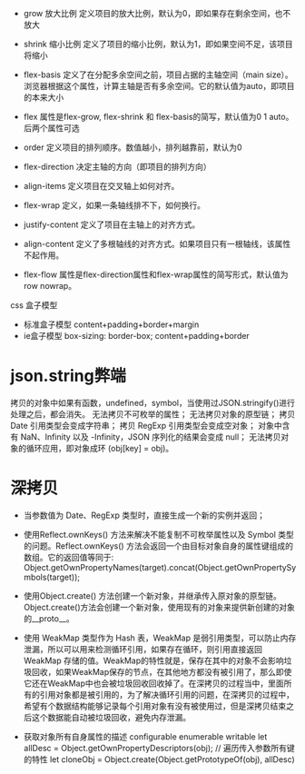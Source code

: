 - grow 放大比例 定义项目的放大比例，默认为0，即如果存在剩余空间，也不放大
- shrink 缩小比例 定义了项目的缩小比例，默认为1，即如果空间不足，该项目将缩小
- flex-basis 定义了在分配多余空间之前，项目占据的主轴空间（main size）。浏览器根据这个属性，计算主轴是否有多余空间。它的默认值为auto，即项目的本来大小

- flex 属性是flex-grow, flex-shrink 和 flex-basis的简写，默认值为0 1 auto。后两个属性可选
- order 定义项目的排列顺序。数值越小，排列越靠前，默认为0


- flex-direction 决定主轴的方向（即项目的排列方向）
- align-items 定义项目在交叉轴上如何对齐。
- flex-wrap 定义，如果一条轴线排不下，如何换行。
- justify-content 定义了项目在主轴上的对齐方式。
- align-content 定义了多根轴线的对齐方式。如果项目只有一根轴线，该属性不起作用。
- flex-flow 属性是flex-direction属性和flex-wrap属性的简写形式，默认值为row nowrap。


css 盒子模型
- 标准盒子模型        content+padding+border+margin
- ie盒子模型 box-sizing: border-box; content+padding+border




# json.string弊端
拷贝的对象中如果有函数，undefined，symbol，当使用过JSON.stringify()进行处理之后，都会消失。
无法拷贝不可枚举的属性；
无法拷贝对象的原型链；
拷贝 Date 引用类型会变成字符串；
拷贝 RegExp 引用类型会变成空对象；
对象中含有 NaN、Infinity 以及 -Infinity，JSON 序列化的结果会变成 null；
无法拷贝对象的循环应用，即对象成环 (obj[key] = obj)。


# 深拷贝

- 当参数值为 Date、RegExp 类型时，直接生成一个新的实例并返回；
- 使用Reflect.ownKeys() 方法来解决不能复制不可枚举属性以及 Symbol 类型的问题。Reflect.ownKeys() 方法会返回一个由目标对象自身的属性键组成的数组。它的返回值等同于: Object.getOwnPropertyNames(target).concat(Object.getOwnPropertySymbols(target));

- 使用Object.create() 方法创建一个新对象，并继承传入原对象的原型链。Object.create()方法会创建一个新对象，使用现有的对象来提供新创建的对象的__proto__。

- 使用 WeakMap 类型作为 Hash 表，WeakMap 是弱引用类型，可以防止内存泄漏，所以可以用来检测循环引用，如果存在循环，则引用直接返回 WeakMap 存储的值。WeakMap的特性就是，保存在其中的对象不会影响垃圾回收，如果WeakMap保存的节点，在其他地方都没有被引用了，那么即使它还在WeakMap中也会被垃圾回收回收掉了。在深拷贝的过程当中，里面所有的引用对象都是被引用的，为了解决循环引用的问题，在深拷贝的过程中，希望有个数据结构能够记录每个引用对象有没有被使用过，但是深拷贝结束之后这个数据能自动被垃圾回收，避免内存泄漏。

-  获取对象所有自身属性的描述 configurable enumerable writable
  let allDesc = Object.getOwnPropertyDescriptors(obj);
  // 遍历传入参数所有键的特性
  let cloneObj = Object.create(Object.getPrototypeOf(obj), allDesc)
